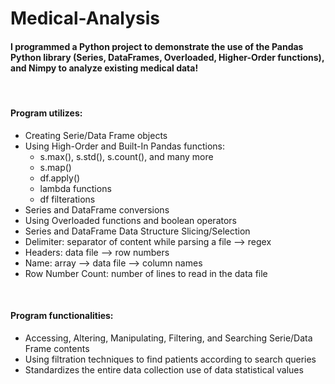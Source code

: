 # Medical-Analysis

#### I programmed a Python project to demonstrate the use of the Pandas Python library (Series, DataFrames, Overloaded, Higher-Order functions), and Nimpy to analyze existing medical data!
<br>

#### Program utilizes:
- Creating Serie/Data Frame objects
- Using High-Order and Built-In Pandas functions:
  - s.max(), s.std(), s.count(), and many more
  - s.map()
  - df.apply()
  - lambda functions
  - df filterations
- Series and DataFrame conversions
- Using Overloaded functions and boolean operators
- Series and DataFrame Data Structure Slicing/Selection
- Delimiter: separator of content while parsing a file --> regex
- Headers: data file --> row numbers
- Name: array --> data file --> column names
- Row Number Count: number of lines to read in the data file
 
 <br>

#### Program functionalities:
- Accessing, Altering, Manipulating, Filtering, and Searching Serie/Data Frame contents
- Using filtration techniques to find patients according to search queries
- Standardizes the entire data collection use of data statistical values
